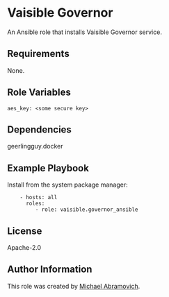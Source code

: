 Vaisible Governor
=========

An Ansible role that installs Vaisible Governor service.

Requirements
------------

None.

Role Variables
--------------
```
aes_key: <some secure key> 
```

Dependencies
------------

geerlingguy.docker

Example Playbook
----------------

Install from the system package manager:
```
    - hosts: all
      roles:
         - role: vaisible.governor_ansible
```
License
-------

Apache-2.0

Author Information
------------------

This role was created by [Michael Abramovich](https://github.com/m-abramovich).
